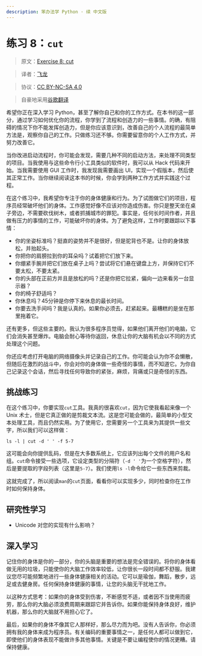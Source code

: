 ```yaml
---
description: 笨办法学 Python · 续 中文版
---
```


# 练习 8：`cut`

> 原文：[Exercise 8: cut](https://learncodethehardway.org/more-python-book/ex8.html)

> 译者：[飞龙](https://github.com/wizardforcel)

> 协议：[CC BY-NC-SA 4.0](http://creativecommons.org/licenses/by-nc-sa/4.0/)

> 自豪地采用[谷歌翻译](https://translate.google.cn/)

希望你正在深入学习 Python，甚至了解你自己和你的工作方式。在本书的这一部分，通过学习如何优化你的流程，你学到了流程和创造力的一些事情。的确，有阻碍的情况下你不能发挥创造力，但是你应该意识到，改善自己的个人流程的最简单方法是，观察你自己的工作。只做练习还不够。你需要留意你的个人工作方式，并努力改善它。

当你改进启动流程时，你可能会发现，需要几种不同的启动方法，来处理不同类型的项目。当我使用与这些命令行小工具类似的软件时，我可以从 Hack 代码来开始。当我需要使用 GUI 工作时，我发现我需要画出 UI，实现一个假版本，然后使其正常工作。当你继续阅读这本书的时候，你会学到两种工作方式并实践这个过程。

在这个练习中，我希望你专注于你的身体健康和行为。为了试图做它们的项目，程序员经常破坏他们的身体。工作感觉好像不应该对你造成伤害。你只是整天坐在桌子旁边，不需要砍伐树木，或者抓捕城市的罪犯。事实是，任何长时间作者，并且做有压力的事情的工作，可能破坏你的身体。为了避免这样，工作时要跟踪以下事情：

+   你的坐姿标准吗？挺直的姿势并不是很好，但是驼背也不是。让你的身体放松，并抬起头。
+   你把你的肩膀拉到你的耳朵吗？试着把它们放下来。
+   你绷紧手腕并把它们放在桌子上吗？尝试将它们悬在键盘上方，并保持它们不要太松，不要太紧。
+   你的头部在正前方并且是放松的吗？还是你把它拉紧，偏向一边来看另一台显示器？
+   你的椅子舒适吗？
+   你休息吗？45分钟是你停下来休息的最长时间。
+   你要去洗手间吗？我是认真的。如果你必须去，赶紧起来。最糟糕的是坐在那里拖着它。

还有更多，但这些主要的。我认为很多程序员觉得，如果他们离开他们的电脑，它们会消失甚至爆炸。电脑会耐心等待你返回，休息让你的大脑有机会以不同的方式处理这个问题。

你还应考虑打开电脑的网络摄像头并记录自己的工作。你可能会认为你不会懒散，但随后在激烈的战斗中，你会对你的身体做一些奇怪的事情，而不知道它。为你自己记录这个会话，然后寻找任何导致你的紧张，麻烦，背痛或只是奇怪的东西。


## 挑战练习

在这个练习中，你要实现`cut`工具。我真的很喜欢`cut`，因为它使我看起来像一个 Unix 术士，但是它真正做的是剪裁文本流。这是您可能会做的，最简单的小型文本处理工具，而且仍然实用。为了使用它，您需要另一个工具来为其提供一些文字，所以我们可以这样做：

```
ls -l | cut -d ' ' -f 5-7
```

这可能会向你提供乱码，但是在大多数系统上，它应该列出每个文件的用户名和组。`cut`命令接受一些选项，它设定类型的分隔符（`-d ' '`为一个空格字符），然后是要提取的字段列表（这里是`5-7`）。我们使用`ls -l`命令给它一些东西来剪裁。

这就完成了，所以阅读`man`的`cut`页面，看看你可以实现多少，同时检查你在工作时如何保持身体。

## 研究性学习

+   Unicode 对您的实现有什么影响？

## 深入学习

记住你的身体是你的一部分，你的头脑是重要的想法是完全错误的。将你的身体看做无用的垃圾，只能使你的大脑工作效率较低，让你很长一段时间都不舒服。我建议您尽可能频繁地进行一些身体健康相关的活动。它可以是瑜伽，舞蹈，散步，远足或去健身房。任何保持身体健康的事情，让您的头脑无干扰地工作。

以这种方式思考：如果你的身体受到伤害，不断感觉不适，或者因不当使用而疲劳，那么你的大脑必须浪费周期来跟踪它并告诉你。如果你能保持身体良好，维护机器，那么你的大脑就不用担心它了。

最后，如果你的身体不像其它人那样好，那么尽力而为吧。没有人告诉你，你必须拥有我的身体来成为程序员。有关编码的重要事情之一，是任何人都可以做到它，即使他们的身体表现不能做许多其他事情。关键是不要让编程使你的情况更糟。请保持健康。

